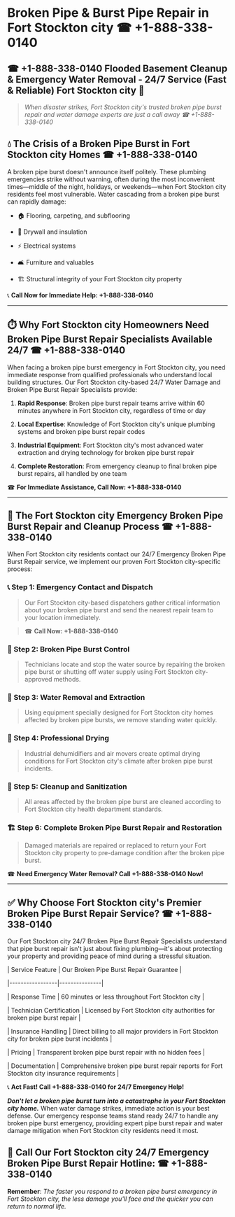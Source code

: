 # Broken Pipe & Burst Pipe Repair in Fort Stockton city ☎ +1-888-338-0140  
## ☎ +1-888-338-0140 Flooded Basement Cleanup & Emergency Water Removal - 24/7 Service (Fast & Reliable) Fort Stockton city 🚨  

> *When disaster strikes, Fort Stockton city's trusted broken pipe burst repair and water damage experts are just a call away ☎ +1-888-338-0140*  

## 💧 The Crisis of a Broken Pipe Burst in Fort Stockton city Homes ☎ +1-888-338-0140  

A broken pipe burst doesn't announce itself politely. These plumbing emergencies strike without warning, often during the most inconvenient times—middle of the night, holidays, or weekends—when Fort Stockton city residents feel most vulnerable. Water cascading from a broken pipe burst can rapidly damage:  

* 🏠 Flooring, carpeting, and subflooring  
* 🧱 Drywall and insulation  
* ⚡ Electrical systems  
* 🛋️ Furniture and valuables  
* 🏗️ Structural integrity of your Fort Stockton city property  

📞 **Call Now for Immediate Help: +1-888-338-0140**  

---  

## ⏱️ Why Fort Stockton city Homeowners Need Broken Pipe Burst Repair Specialists Available 24/7 ☎ +1-888-338-0140  

When facing a broken pipe burst emergency in Fort Stockton city, you need immediate response from qualified professionals who understand local building structures. Our Fort Stockton city-based 24/7 Water Damage and Broken Pipe Burst Repair Specialists provide:  

1. **Rapid Response**: Broken pipe burst repair teams arrive within 60 minutes anywhere in Fort Stockton city, regardless of time or day  
2. **Local Expertise**: Knowledge of Fort Stockton city's unique plumbing systems and broken pipe burst repair codes  
3. **Industrial Equipment**: Fort Stockton city's most advanced water extraction and drying technology for broken pipe burst repair  
4. **Complete Restoration**: From emergency cleanup to final broken pipe burst repairs, all handled by one team  

☎ **For Immediate Assistance, Call Now: +1-888-338-0140**  

---  

## 🔧 The Fort Stockton city Emergency Broken Pipe Burst Repair and Cleanup Process ☎ +1-888-338-0140  

When Fort Stockton city residents contact our 24/7 Emergency Broken Pipe Burst Repair service, we implement our proven Fort Stockton city-specific process:  

### 📞 Step 1: Emergency Contact and Dispatch  
> Our Fort Stockton city-based dispatchers gather critical information about your broken pipe burst and send the nearest repair team to your location immediately.  
> ☎ **Call Now: +1-888-338-0140**  

### 🚿 Step 2: Broken Pipe Burst Control  
> Technicians locate and stop the water source by repairing the broken pipe burst or shutting off water supply using Fort Stockton city-approved methods.  

### 🌊 Step 3: Water Removal and Extraction  
> Using equipment specially designed for Fort Stockton city homes affected by broken pipe bursts, we remove standing water quickly.  

### 💨 Step 4: Professional Drying  
> Industrial dehumidifiers and air movers create optimal drying conditions for Fort Stockton city's climate after broken pipe burst incidents.  

### 🧼 Step 5: Cleanup and Sanitization  
> All areas affected by the broken pipe burst are cleaned according to Fort Stockton city health department standards.  

### 🏗️ Step 6: Complete Broken Pipe Burst Repair and Restoration  
> Damaged materials are repaired or replaced to return your Fort Stockton city property to pre-damage condition after the broken pipe burst.  

☎ **Need Emergency Water Removal? Call +1-888-338-0140 Now!**  

---  

## ✅ Why Choose Fort Stockton city's Premier Broken Pipe Burst Repair Service? ☎ +1-888-338-0140  

Our Fort Stockton city 24/7 Broken Pipe Burst Repair Specialists understand that pipe burst repair isn't just about fixing plumbing—it's about protecting your property and providing peace of mind during a stressful situation.  

| Service Feature | Our Broken Pipe Burst Repair Guarantee |  
|-----------------|---------------|  
| Response Time | 60 minutes or less throughout Fort Stockton city |  
| Technician Certification | Licensed by Fort Stockton city authorities for broken pipe burst repair |  
| Insurance Handling | Direct billing to all major providers in Fort Stockton city for broken pipe burst incidents |  
| Pricing | Transparent broken pipe burst repair with no hidden fees |  
| Documentation | Comprehensive broken pipe burst repair reports for Fort Stockton city insurance requirements |  

📞 **Act Fast! Call +1-888-338-0140 for 24/7 Emergency Help!**  

***Don't let a broken pipe burst turn into a catastrophe in your Fort Stockton city home.*** When water damage strikes, immediate action is your best defense. Our emergency response teams stand ready 24/7 to handle any broken pipe burst emergency, providing expert pipe burst repair and water damage mitigation when Fort Stockton city residents need it most.  

## 📱 Call Our Fort Stockton city 24/7 Emergency Broken Pipe Burst Repair Hotline: ☎ +1-888-338-0140  

**Remember**: *The faster you respond to a broken pipe burst emergency in Fort Stockton city, the less damage you'll face and the quicker you can return to normal life.*